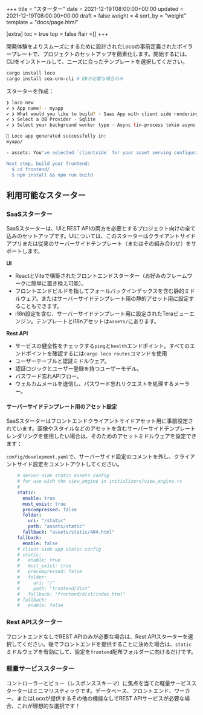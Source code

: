 +++
title = "スターター"
date = 2021-12-19T08:00:00+00:00
updated = 2021-12-19T08:00:00+00:00
draft = false
weight = 4
sort_by = "weight"
template = "docs/page.html"

[extra]
toc = true
top = false
flair =[]
+++

開発体験をよりスムーズにするために設計されたLocoの事前定義されたボイラープレートで、プロジェクトのセットアップを簡素化します。開始するには、CLIをインストールして、ニーズに合ったテンプレートを選択してください。

<!-- <snip id="quick-installation-command" inject_from="yaml" template="sh"> -->
```sh
cargo install loco
cargo install sea-orm-cli # DBが必要な場合のみ
```
<!-- </snip> -->

スターターを作成：

<!-- <snip id="loco-cli-new-from-template" inject_from="yaml" template="sh"> -->
```sh
❯ loco new
✔ ❯ App name? · myapp
✔ ❯ What would you like to build? · Saas App with client side rendering
✔ ❯ Select a DB Provider · Sqlite
✔ ❯ Select your background worker type · Async (in-process tokio async tasks)

🚂 Loco app generated successfully in:
myapp/

- assets: You've selected `clientside` for your asset serving configuration.

Next step, build your frontend:
  $ cd frontend/
  $ npm install && npm run build
```
<!-- </snip> -->

## 利用可能なスターター

### SaaSスターター

SaaSスターターは、UIとREST APIの両方を必要とするプロジェクト向けの全て込みのセットアップです。UIについては、このスターターはクライアントサイドアプリまたは従来のサーバーサイドテンプレート（またはその組み合わせ）をサポートします。

**UI**

- ReactとViteで構築されたフロントエンドスターター（お好みのフレームワークに簡単に置き換え可能）。
- フロントエンドビルドを指してフォールバックインデックスを含む静的ミドルウェア。またはサーバーサイドテンプレート用の静的アセット用に設定することもできます。
- i18n設定を含む、サーバーサイドテンプレート用に設定されたTeraビューエンジン。テンプレートとi18nアセットは`assets/`にあります。

**Rest API**

- サービスの健全性をチェックする`ping`と`health`エンドポイント。すべてのエンドポイントを確認するには`cargo loco routes`コマンドを使用
- ユーザーテーブルと認証ミドルウェア。
- 認証ロジックとユーザー登録を持つユーザーモデル。
- パスワード忘れAPIフロー。
- ウェルカムメールを送信し、パスワード忘れリクエストを処理するメーラー。

#### サーバーサイドテンプレート用のアセット設定

SaaSスターターはフロントエンドクライアントサイドアセット用に事前設定されています。画像やスタイルなどのアセットを含むサーバーサイドテンプレートレンダリングを使用したい場合は、そのためのアセットミドルウェアを設定できます：

`config/development.yaml`で、サーバーサイド設定のコメントを外し、クライアントサイド設定をコメントアウトしてください。

```yaml
    # server-side static assets config
    # for use with the view_engine in initializers/view_engine.rs
    #
    static:
      enable: true
      must_exist: true
      precompressed: false
      folder:
        uri: "/static"
        path: "assets/static"
      fallback: "assets/static/404.html"
    fallback:
      enable: false
    # client side app static config
    # static:
    #   enable: true
    #   must_exist: true
    #   precompressed: false
    #   folder:
    #     uri: "/"
    #     path: "frontend/dist"
    #   fallback: "frontend/dist/index.html"
    # fallback:
    #   enable: false
```


### Rest APIスターター

フロントエンドなしでREST APIのみが必要な場合は、Rest APIスターターを選択してください。後でフロントエンドを提供することに決めた場合は、`static`ミドルウェアを有効にして、設定を`frontend`配布フォルダーに向けるだけです。

### 軽量サービススターター

コントローラーとビュー（レスポンススキーマ）に焦点を当てた軽量サービススターターはミニマリスティックです。データベース、フロントエンド、ワーカー、またはLocoが提供するその他の機能なしでREST APIサービスが必要な場合、これが理想的な選択です！
